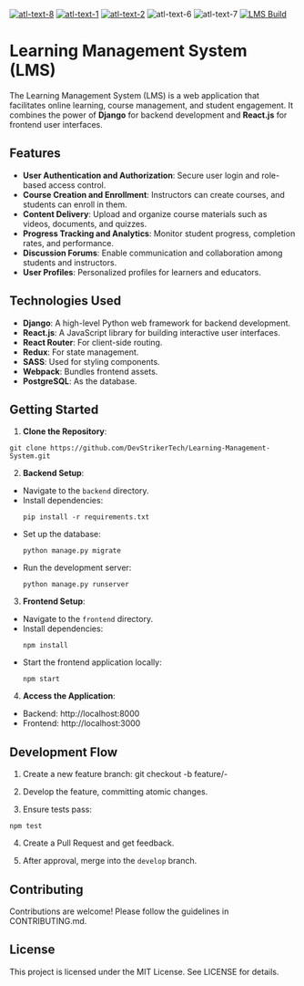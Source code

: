 [![atl-text-8](https://img.shields.io/badge/Version-4.2.7-blueviolet?logo=Django&style=flat)](https://www.djangoproject.com/) [![atl-text-1](https://img.shields.io/badge/Version-18-blue?logo=React&style=flat)](https://react.dev/) [![atl-text-2](https://img.shields.io/badge/Version-3.10.12-red?logo=Python&style=flat)](https://www.python.org/) ![atl-text-6](https://img.shields.io/badge/license-MIT-lightgrey) ![atl-text-7](https://img.shields.io/badge/coverage-94-green) [![LMS Build](https://github.com/DevStrikerTech/Learning-Management-System/actions/workflows/backend.yml/badge.svg)](https://github.com/DevStrikerTech/Learning-Management-System/actions/workflows/backend.yml)

# Learning Management System (LMS)

The Learning Management System (LMS) is a web application that facilitates online learning, course management, and student engagement. It combines the power of **Django** for backend development and **React.js** for frontend user interfaces.

## Features

- **User Authentication and Authorization**: Secure user login and role-based access control.
- **Course Creation and Enrollment**: Instructors can create courses, and students can enroll in them.
- **Content Delivery**: Upload and organize course materials such as videos, documents, and quizzes.
- **Progress Tracking and Analytics**: Monitor student progress, completion rates, and performance.
- **Discussion Forums**: Enable communication and collaboration among students and instructors.
- **User Profiles**: Personalized profiles for learners and educators.

## Technologies Used

- **Django**: A high-level Python web framework for backend development.
- **React.js**: A JavaScript library for building interactive user interfaces.
- **React Router**: For client-side routing.
- **Redux**: For state management.
- **SASS**: Used for styling components.
- **Webpack**: Bundles frontend assets.
- **PostgreSQL**: As the database.

## Getting Started

1. **Clone the Repository**:
```
git clone https://github.com/DevStrikerTech/Learning-Management-System.git
```
2. **Backend Setup**:
- Navigate to the `backend` directory.
- Install dependencies:
  ```
  pip install -r requirements.txt
  ```
- Set up the database:
  ```
  python manage.py migrate
  ```
- Run the development server:
  ```
  python manage.py runserver
  ```

3. **Frontend Setup**:
- Navigate to the `frontend` directory.
- Install dependencies:
  ```
  npm install
  ```
- Start the frontend application locally:
  ```
  npm start
  ```
4. **Access the Application**:
- Backend: http://localhost:8000
- Frontend: http://localhost:3000

## Development Flow

1. Create a new feature branch:
git checkout -b feature/<issue-number>-<short-description>

2. Develop the feature, committing atomic changes.

3. Ensure tests pass:
```
npm test
```
4. Create a Pull Request and get feedback.

5. After approval, merge into the `develop` branch.

## Contributing

Contributions are welcome! Please follow the guidelines in CONTRIBUTING.md.

## License

This project is licensed under the MIT License. See LICENSE for details.
